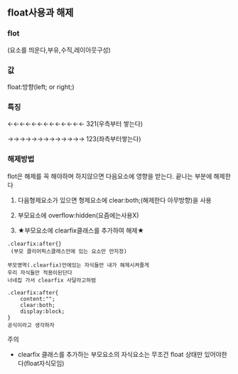 ## float사용과 해제

### flot
(요소를 띄운다,부유,수직,레이아웃구성)


### 값
float:방향(left; or right;)

### 특징

←←←←←←←←←←←←←
321(우측부터 쌓는다)

→→→→→→→→→→→→→
123(좌측부터쌓는다)

### 해제방법
flot은 해제를 꼭 해야하며 하지않으면 다음요소에 영향을 받는다. 끝나는 부분에 해제한다

1. 다음형제요소가 있으면 
형제요소에 clear:both;(해제한다 아무방향)을 사용

2. 부모요소에 overflow:hidden(요즘에는사용X)

3. ★부모요소에 clearfix클래스를 추가하여 해제★

~~~
.clearfix:after{}
 (부모 클리어픽스클래스안에 있는 요소만 만지정)

부모영역(.clearfix)안에있는 자식들만 내가 해제시켜줄게
우리 자식들만 적용이된단다
너네집 가서 clearfix 사달라고하렴

.clearfix:after{
    content:"";
    clear:both;
    display:block;
}
공식이라고 생각하자
~~~

주의

+ clearfix 클래스를 추가하는 부모요소의 자식요소는
무조건 float 상태만 있어야한다(float자식모임)








    